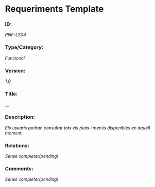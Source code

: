 # Requeriments Template

### ID: 
_RNF-LS04_

### Type/Category:
_Funcional_

### Version:
_1.0_

### Title: 
__

### Description: 
_Els usuaris podran consultar tots els plats i menús disponibles en aquell moment._

### Relations: 
_Sense completar(pending)_

### Comments: 
_Sense completar(pending)_

